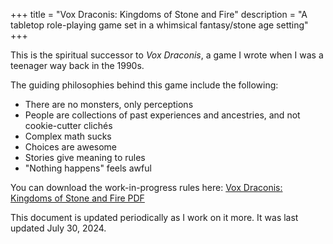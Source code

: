 +++
title = "Vox Draconis: Kingdoms of Stone and Fire"
description = "A tabletop role-playing game set in a whimsical fantasy/stone age setting"
+++

This is the spiritual successor to _Vox Draconis_, a game I wrote when I was a teenager way back in the 1990s.

The guiding philosophies behind this game include the following:

- There are no monsters, only perceptions
- People are collections of past experiences and ancestries, and not cookie-cutter clichés
- Complex math sucks
- Choices are awesome
- Stories give meaning to rules
- "Nothing happens" feels awful

You can download the work-in-progress rules here: [Vox Draconis: Kingdoms of Stone and Fire PDF](https://files.benovermyer.com/rpgs/vox-draconis-ksf.pdf)

This document is updated periodically as I work on it more. It was last updated July 30, 2024.
